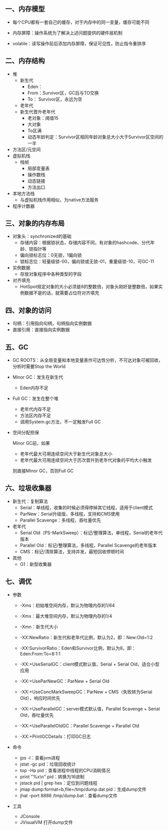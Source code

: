 ## 一、内存模型

* 每个CPU都有一套自己的缓存，对于内存中的同一变量，缓存可能不同

* 内存屏障：操作系统为了解决上述问题提供的硬件层机制

* volatile：读写操作前后添加内存屏障，保证可见性，防止指令重排序

  

## 二、内存结构

* 堆
  * 新生代
    * Eden：
    * From：Survivor区，GC后与TO交换
    * To： Survivor区，永远为空
  * 老年代
  * 新生代晋升老年代
    * 老对象：阈值15
    * 大对象
    * To区满
    * 动态年龄判定：Survivor区相同年龄对象总大小大于Survivor区空间的一半
* 方法区/元空间
* 虚拟机栈
  * 栈帧
    * 局部变量表
    * 操作数栈
    * 动态链接
    * 方法出口
* 本地方法栈
  * 与虚拟机栈作用相似，为native方法服务
* 程序计数器



## 三、对象的内存布局

* 对象头：synchronized的基础
  * 存储内容：根据锁状态，存储内容不同，有对象的hashcode、分代年龄、锁指针等
  * 偏向锁标志位：0无锁，1偏向锁
  * 锁标志位：轻量级锁-00，偏向锁或无锁-01，重量级锁-10，可GC-11
* 实例数据
  * 存放对象程序中各种类型的字段
* 对齐填充
  * HotSpot规定对象的大小必须是8的整数倍，对象头刚好是整数倍，如果实例数据不是的话，就需要占位符对齐填充



## 四、对象的访问

* 句柄：引用指向句柄，句柄指向实例数据
* 直接引用：直接指向实例数据



## 五、GC

* GC ROOTS：从全局变量和本地变量表作可达性分析，不可达对象可被回收，分析时需要Stop the World

* Minor GC：发生在新生代

  * Eden内存不足

* Full GC：发生在整个堆

  * 老年代内存不足
  * 方法区内存不足
  * 调用System.gc方法，不一定触发Full GC

* 空间分配担保

  Minor GC前，如果

  * 老年代最大可用连续空间大于新生代对象总大小
  * 老年代最大可用连续空间大于历次晋升到老年代对象的平均大小触发

  则直接Minor GC，否则Full GC

## 六、垃圾收集器

* 新生代：复制算法
  * Serial：单线程，收集的时候必须得停掉其它线程，适用于client模式
  * ParNew：Serial升级版，多线程，支持和CMS使用
  * Parallel Scavenge：多线程，吞吐量优先
* 老年代
  * Serial Old（PS-MarkSweep）：标记/整理算法，单线程，Serial的老年代版本
  * Parallel Old：标记/整理算法，多线程，Parallel Scavenge的老年版本
  * CMS：标记/清除算法，支持并发，最短回收停顿时间
* 其他
  * G1：新型收集器



## 七、调优

* 参数

  * -Xms：初始堆空间内存，默认为物理内存的1/64
  * -Xmx：最大堆空间内存，默认为物理内存的1/4
  * -Xmn：新生代大小 
  * -XX:NewRatio：新生代和老年代比例，默认为2，即：New:Old=1:2
  * -XX:SurvivorRatio：Eden和Survivor比例，默认为8，即：Eden:From:To=8:1:1

  * -XX:+UseSerialGC：client模式默认值，Serial + Serial Old，适合小型应用
  * -XX:+UseParNewGC：ParNew + Serial Old
  * -XX:+UseConcMarkSweepGC：ParNew + CMS（失败转为Serial Old），响应时间优先
  * -XX:+UseParallelGC：server模式默认值，Parallel Scavenge + Serial Old，吞吐量优先
  * -XX:+UseParallelOldGC：Parallel Scavenge + Parallel Old
  * -XX:+PrintGCDetails：打印GC日志

* 命令
  * jps -l：查看jvm进程
  * jstat -gc pid：垃圾回收统计
  * top -Hp pid：查看进程中线程的CPU消耗情况
  * print "%x\n" pid：转换为16进制
  * jstack pid | grep hex：定位到问题线程
  * jmap dump:format=b,file=/tmp/dump.dat pid：生成dump文件
  * jhat -port 8888 /tmp/dump.bat：查看dump文件

* 工具
  * JConsole
  * JVisualVM 打开dump文件